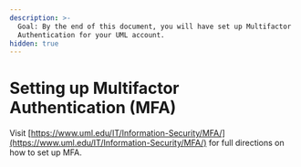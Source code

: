 ```yaml
---
description: >-
  Goal: By the end of this document, you will have set up Multifactor
  Authentication for your UML account.
hidden: true
---
```


# Setting up Multifactor Authentication (MFA)

Visit [https://www.uml.edu/IT/Information-Security/MFA/](https://www.uml.edu/IT/Information-Security/MFA/) for full directions on how to set up MFA.
